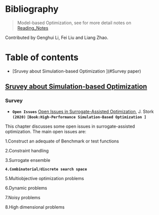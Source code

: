# Bibliography

> Model-based Optimization, see for more detail notes on [Reading_Notes](./Reading_Notes.md)

Contributed by Genghui Li, Fei Liu and Liang Zhao.




# Table of contents

- [Sruvey about Simulation-based Optimization ](#Survey paper)







## [Sruvey about Simulation-based Optimization](#Table-of-contents)

### Survey

- **`Open Issues`** [Open Issues in Surrogate-Assisted Optimization](https://link.springer.com/chapter/10.1007/978-3-030-18764-4_10), J. Stork **`(2020)`** **`[Book:High-Performance Simulation-Based Optimization ]`**


This chapter discusses some open issues in surrogate-assisted optimization.  The main open issues are:

1.Construct an adequate of Benchmark or test functions 

2.Constraint handling 

3.Surrogate ensemble

**`4.Combinatorial/discrete search space`**

5.Multiobjective optimization problems

6.Dynamic problems

7.Noisy problems

8.High dimensional problems
